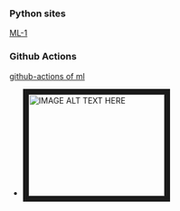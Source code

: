 ### Python sites
[ML-1](https://pythonawesome.com/using-transformers-to-predict-next-word-and-predict-mask-word/)
### Github Actions
[github-actions of ml](https://fastpages.fast.ai/actions/markdown/2020/03/06/fastpages-actions.html)
+ <a href="https://www.youtube.com/watch?v=S-kn4mmlxFU
" target="_blank"><img src="http://img.youtube.com/vi/YOUTUBE_VIDEO_ID_HERE/0.jpg" 
alt="IMAGE ALT TEXT HERE" width="240" height="180" border="10" /></a>
